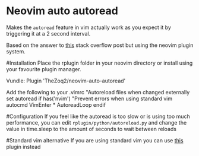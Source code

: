 Neovim auto autoread
====================

Makes the `autoread` feature in vim actually work as you expect it by triggering it at a 2 second interval. 

Based on the answer to [this](http://vi.stackexchange.com/questions/2702/how-can-i-make-vim-autoread-a-file-while-it-doesnt-have-focus) stack overflow post but using the neovim plugin system.

#Installation
Place the rplugin folder in your neovim directory or install using your favourite plugin
manager. 

Vundle:
    Plugin 'TheZoq2/neovim-auto-autoread'

Add the following to your .vimrc 
    "Autoreload files when changed externally
    set autoread
    if has('nvim') "Prevent errors when using standard vim
        autocmd VimEnter * AutoreadLoop 
    endif

#Configuration
If you feel like the autoread is too slow or is using too much performance, you can edit `rplugin/python/autoreload.py` and change the value in time.sleep to the amount of seconds to wait between reloads

#Standard vim alternative
If you are using standard vim you can use [this](https://bitbucket.org/Carpetsmoker/auto_autoread.vim) plugin instead
